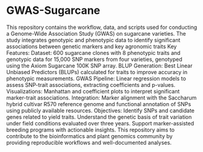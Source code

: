 # GWAS-Sugarcane
This repository contains the workflow, data, and scripts used for conducting a Genome-Wide Association Study (GWAS) on sugarcane varieties. The study integrates genotypic and phenotypic data to identify significant associations between genetic markers and key agronomic traits
Key Features:
Dataset: 600 sugarcane clones with 8 phenotypic traits and genotypic data for 15,000 SNP markers from four varieties, genotyped using the Axiom Sugarcane 100K SNP array.
BLUP Generation: Best Linear Unbiased Predictors (BLUPs) calculated for traits to improve accuracy in phenotypic measurements.
GWAS Pipeline: Linear regression models to assess SNP-trait associations, extracting coefficients and p-values.
Visualizations: Manhattan and coefficient plots to interpret significant marker-trait associations.
Integration: Marker alignment with the Saccharum hybrid cultivar R570 reference genome and functional annotation of SNPs using publicly available resources.
Objectives:
Identify SNPs and candidate genes related to yield traits.
Understand the genetic basis of trait variation under field conditions evaluated over three years.
Support marker-assisted breeding programs with actionable insights.
This repository aims to contribute to the bioinformatics and plant genomics community by providing reproducible workflows and well-documented analyses.

